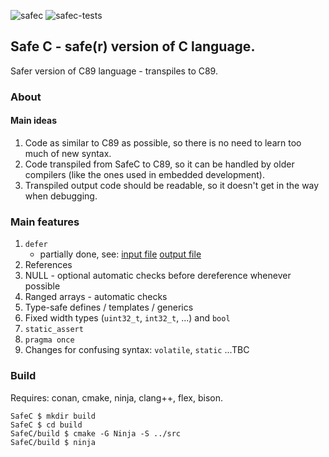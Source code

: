 ![safec](https://github.com/nottomw/safec/actions/workflows/safec.yml/badge.svg)
![safec-tests](https://github.com/nottomw/safec/actions/workflows/safec-tests.yml/badge.svg)

## Safe C - safe(r) version of C language.

Safer version of C89 language - transpiles to C89.

### About

#### Main ideas
1. Code as similar to C89 as possible, so there is no need to learn too much of new syntax.
2. Code transpiled from SafeC to C89, so it can be handled by older compilers (like the ones used in embedded development).
3. Transpiled output code should be readable, so it doesn't get in the way when debugging.

### Main features
1. `defer`
    - partially done, see:
        [input file](https://github.com/nottomw/SafeC/blob/main/src/safec_testfiles/AST_defer.sc)
        [output file](https://github.com/nottomw/SafeC/blob/main/src/safec_testfiles/testfiles_generated_defer_ast/AST_defer.c)
2. References
3. NULL - optional automatic checks before dereference whenever possible
4. Ranged arrays - automatic checks
5. Type-safe defines / templates / generics 
6. Fixed width types (`uint32_t`, `int32_t`, ...) and `bool`
7. `static_assert`
9. `pragma once`
9. Changes for confusing syntax: `volatile`, `static`
...TBC

### Build
Requires: conan, cmake, ninja, clang++, flex, bison.

```
SafeC $ mkdir build
SafeC $ cd build
SafeC/build $ cmake -G Ninja -S ../src
SafeC/build $ ninja
```
